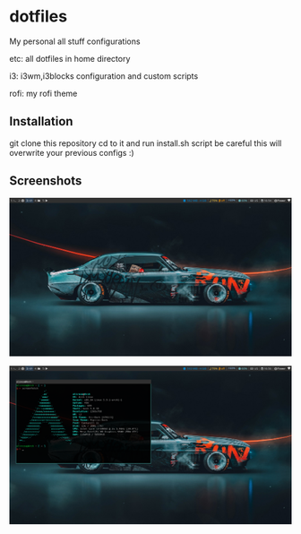 # dotfiles

My personal all stuff configurations

etc: all dotfiles in home directory

i3: i3wm,i3blocks configuration and custom scripts

rofi: my rofi theme

## Installation

git clone this repository cd to it and run install.sh script be careful this will overwrite your previous configs :)

## Screenshots

![screenshot 1](screenshots/screenshot-1.png)

![screenshot 1](screenshots/screenshot-2.png)
